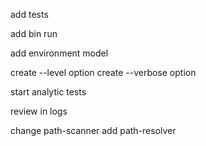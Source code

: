 add tests

add bin run

add environment model

create --level option
create --verbose option

start analytic tests

review in logs

change path-scanner
add path-resolver
